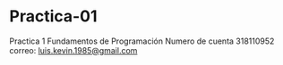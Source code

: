 # Practica-01
Practica 1 Fundamentos de Programación 
Numero de cuenta 318110952
correo: luis.kevin.1985@gmail.com
